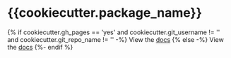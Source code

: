 # {{cookiecutter.package_name}}

{% if cookiecutter.gh_pages == 'yes' and cookiecutter.git_username != '' and cookiecutter.git_repo_name != '' -%}
View the [docs](https://{{cookiecutter.git_username}}.github.io/{{cookiecutter.git_repo_name}})
{% else -%}
View the [docs](docs/docs.md)
{%- endif %}
